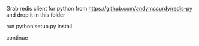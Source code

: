 
Grab redis client for python from https://github.com/andymccurdy/redis-py and drop it in this folder

run python setup.py install

continue

